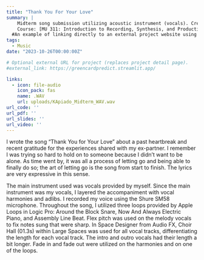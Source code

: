 ```yaml
---
title: "Thank You For Your Love"
summary: | 
    Midterm song submission utilizing acoustic instrument (vocals). Created using Logic Pro for Mac.
    Course: [MU 311: Introduction to Recording, Synthesis, and Production](https://catalog.calpoly.edu/coursesaz/mu/#:~:text=MU%C2%A0311.%20Introduction%20to%20Recording%2C%20Synthesis%2C%20and%20Production)
  #An example of linking directly to an external project website using `external_link`.
tags:
  - Music
date: "2023-10-26T00:00:00Z"

# Optional external URL for project (replaces project detail page).
#external_link: https://greencardpredict.streamlit.app/

links:
  - icon: file-audio
    icon_pack: fas
    name: .WAV
    url: uploads/KApiado_Midterm_WAV.wav
url_code: ''
url_pdf: ''
url_slides: ''
url_video: ''
---
```


I wrote the song “Thank You for Your Love” about a past heartbreak and recent gratitude for the experiences shared with my ex-partner. I remember I was trying so hard to hold on to someone because I didn’t want to be alone. As time went by, it was all a process of letting go and being able to finally do so; the art of letting go is the song from start to finish. The lyrics are very expressive in this sense.

The main instrument used was vocals provided by myself. Since the main instrument was my vocals, I layered the accompaniment with vocal harmonies and adlibs. I recorded my voice using the Shure SM58 microphone. Throughout the song, I utilized three loops provided by Apple Loops in Logic Pro: Around the Block Snare, Now And Always Electric Piano, and Assembly Line Beat. Flex pitch was used on the melody vocals to fix notes sung that were sharp. In Space Designer from Audio FX, Choir Hall (01.3s) within Large Spaces was used for all vocal tracks, differentiating the length for each vocal track. The intro and outro vocals had their length a bit longer. Fade in and fade out were utilized on the harmonies and on one of the loops.